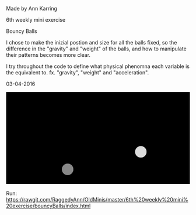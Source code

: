 Made by Ann Karring

6th weekly mini exercise


Bouncy Balls


I chose to make the inizial postion and size for all the balls fixed, so the difference in the "gravity" and
"weight" of the balls, and how to manipulate their patterns becomes more clear.

I try throughout the code to define what physical phenomna each variable is the equivalent to. fx. "gravity",
"weight" and "acceleration".


03-04-2016



![ScreenShot](https://github.com/RaggedyAnn/OldMinis/blob/master/6th%20weekly%20mini%20exercise/bouncyBalls/bouncy%20balls.PNG)

Run: https://rawgit.com/RaggedyAnn/OldMinis/master/6th%20weekly%20mini%20exercise/bouncyBalls/index.html
